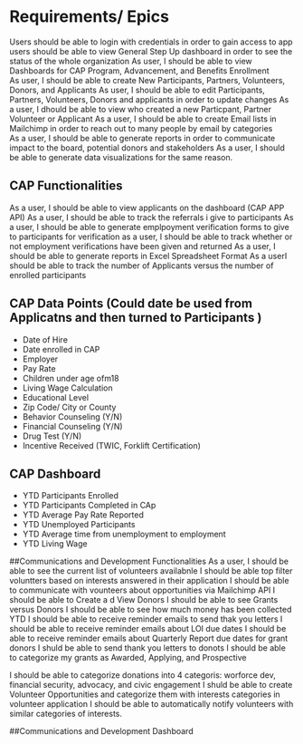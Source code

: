 # Requirements/ Epics 

Users should be able to login with credentials in order to gain access to app 
users should be able to view General Step Up dashboard in order to see the status of the whole organization
As user, I should be able to view Dashboards for CAP Program, Advancement, and Benefits Enrollment 	
As user, I should be able to create New Participants, Partners, Volunteers, Donors, and Applicants 
As user, I should be able to edit Participants, Partners, Volunteers, Donors and applicants in order to update changes 
As a user, I dhould be able to view who created a new Particpant, Partner Volunteer or Applicant 
As a user, I should be able to create Email lists in Mailchimp in order to reach out to many people by email by categories  
As a user, I should be able to generate reports in order to communicate impact to the board, potential donors and stakeholders 
As a user, I should be able to generate data visualizations for the same reason.  

## CAP Functionalities
As a user, I should be able to view applicants on the dashboard (CAP APP API) 
As a user, I should be able to track the referrals i give to participants 
As a user, I should be able to generate emplpoyment verification forms to give to participants for verification
as a user, I should be able to track whether or not employment verifications have been given and returned 
As a user, I should be able to generate reports in Excel Spreadsheet Format 
As a userI should be able to track the number of Applicants versus the number of enrolled participants 

## CAP Data Points (Could date be used from Applicatns and then turned to Participants )
- Date of Hire
- Date enrolled in CAP 
- Employer 
- Pay Rate 
- Children under age ofm18 
- Living Wage Calculation 
- Educational Level 
- Zip Code/ City or County 
- Behavior Counseling (Y/N)
- Financial Counseling (Y/N)
- Drug Test (Y/N)
- Incentive Received (TWIC, Forklift    Certification)


## CAP Dashboard 
- YTD Participants Enrolled 
- YTD Participants Completed in CAp 
- YTD Average Pay Rate Reported 
- YTD Unemployed Participants 
- YTD Average time from unemployment to employment 
- YTD Living Wage 


##Communications and Development Functionalities
As a user, I should be able to see the current list of volunteers availabnle 
I should be able top filter voluntters based on interests answered in their application 
I should be able to communicate with vounteers about opportunities via Mailchimp API 
I should be able to Create a d View Donors 
I should be able to see Grants versus Donors 
I should be able to see how much money has been collected YTD 
I should be able to receive reminder emails to send thak you letters
I should be able to receive reminder emails about LOI due dates 
I should be able to receive reminder emails about Quarterly Report due dates for grant donors 
I shuld be able to send thank you letters to donots 
I should be able to categorize my grants as Awarded, Applying, and Prospective

I should be able to categorize donations into 4 categoris: worforce dev, financial security, advocacy, and civic engagement 
 I shuld be able to create Volunteer Opportunities and categorize them with interests categories in volunteer application
 I should be able to automatically notify volunteers with similar categories of interests.



##Communications and Development Dashboard 



